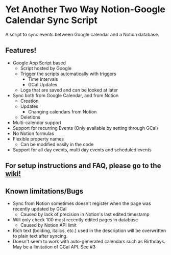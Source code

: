 # Yet Another Two Way Notion-Google Calendar Sync Script

A script to sync events between Google calendar and a Notion database.

## Features!

- Google App Script based
  - Script hosted by Google
  - Trigger the scripts automatically with triggers
    - Time Intervals
    - GCal Updates
  - Logs that are saved and can be looked at later
- Sync both from Google Calendar, and from Notion
  - Creation
  - Updates
    - Changing calendars from Notion
  - Deletions
- Multi-calendar support
- Support for recurring Events (Only available by setting through GCal)
- No Notion formulas
- Flexible property names
  - Can be modified easily in the code
- Support for all day events, multi day events and scheduled events

## For setup instructions and FAQ, please go to the [wiki!](https://github.com/hk21702/YA-GCal-Notion-Sync-Script/wiki)

## Known limitations/Bugs

- Sync from Notion sometimes doesn't register when the page was recently updated by GCal
  - Caused by lack of precision in Notion's last edited timestamp
- Will only check 100 most recently edited pages in database
  - Caused by Notion API limit
- Rich text (bolding, italics, etc.) used in the description will be overwritten to plain text after syncing.
- Doesn't seem to work with auto-generated calendars such as Birthdays. May be a limitation of GCal API. See #3
